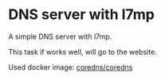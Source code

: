 # DNS server with l7mp

A simple DNS server with l7mp.

This task if works well, will go to the website.

Used docker image: [coredns/coredns](https://hub.docker.com/r/coredns/coredns) 

